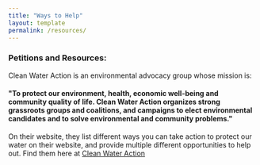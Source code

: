 ```yaml
---
title: "Ways to Help"
layout: template
permalink: /resources/
---
```


### Petitions and Resources:
Clean Water Action is an environmental advocacy group whose mission is:
#### "To protect our environment, health, economic well-being and community quality of life. Clean Water Action organizes strong grassroots groups and coalitions, and campaigns to elect environmental candidates and to solve environmental and community problems."

On their website, they list different ways you can take action to protect our water on their website, and provide multiple different opportunities to help out. Find them here at [Clean Water Action](https://www.cleanwateraction.org/actnow)

